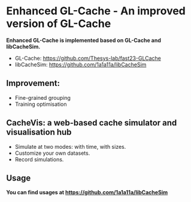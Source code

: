 # Enhanced GL-Cache - An improved version of GL-Cache
**Enhanced GL-Cache is implemented based on GL-Cache and libCacheSim.**
* GL-Cache: https://github.com/Thesys-lab/fast23-GLCache
* libCacheSim: https://github.com/1a1a11a/libCacheSim

## Improvement:
* Fine-grained grouping
* Training optimisation

## CacheVis: a web-based cache simulator and visualisation hub
* Simulate at two modes: with time, with sizes.
* Customize your own datasets.
* Record simulations.

## Usage
**You can find usages at https://github.com/1a1a11a/libCacheSim**

